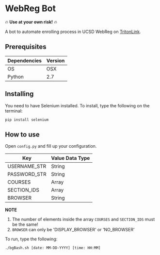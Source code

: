 # WebReg Bot

:fire: **Use at your own risk!** :fire:

A bot to automate enrolling process in UCSD WebReg on [TritonLink](https://act.ucsd.edu/webreg2).

## Prerequisites

| Dependencies  | Version       |
| ------------- |---------------|
| OS            | OSX           |
| Python        | 2.7           |

## Installing

You need to have Selenium installed. To install, type the following on the terminal:    
```
pip install selenium
```

## How to use

Open `config.py` and fill up your configuration. 

| Key | Value Data Type |
| --- | --- |
| USERNAME_STR | String |
| PASSWORD_STR | String |
| COURSES | Array |
| SECTION_IDS | Array |
| BROWSER | String |

**NOTE**
1. The number of elements inside the array `COURSES` and `SECTION_IDS` must be the same!
2. `BROWSER` can only be 'DISPLAY_BROWSER' or 'NO_BROWSER'

To run, type the following:   
```
./bgBash.sh [date: MM-DD-YYYY] [time: HH:MM]
```
